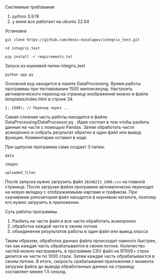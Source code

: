 Системные требования

1. python 3.9.19
2. у меня все работает на ubuntu 22.04

Установка

`git clone https://github.com/denis-kosolapov/integris_test.git`

`cd integris_test`

`pip install -r requirements.txt`

Запуск из корневой папки integris_test

`python app.py`


Основной код находится в пакете DataProcessing. Время работы программы при тестировании 1500 миллисекунд.
Настроить автоматического переход на страницу изображений можно в файле 
templates/index.html в строке 34 

`}, 1500); // Переход через ... `

Самая сложная часть работы находится в файле DataProcessing/DataProcessor.py . Идея состоит в том чтобы разбить данные на части
с помощью Pandas. Затем обработать части асинхронно и собрать результат обратно в один файл или вывод функции. 
Комментарии оставил в коде.

При щапуске программа сама создает 3 папки:

`data`

`images`

`uploaded_files`

После запуска нужно загрузить файл `20240213_1000.csv` на главной странице. После загрузки файла программа автоматически переходит на новую
вкладку с отображаемыми картами и графиком. При скачивании репозитория файл находится в корневом каталоге, поэтому его нужно загрузить в приложении.

Суть работы программы.
1. Разбить на части файл и все части обработать асинхронно
2. обработка каждой части в своем потоке
3. объединение результатов работы в один файл или вывод класса

Таким образом, обработка данных файла происходит намного быстрее, так как каждая часть обрабатывается в своем потоке.
Количество частей можно настраивать, в программе CSV файл на 97000+ строк делится на части по 1000 строк. 
Затем каждая часть обрабатывается в своем потоке. В итоге, скорость срабатывания приложения с момента загрузки файла
до вывода обработанных данных на страницу составляет менее 1.5 секунд. 
